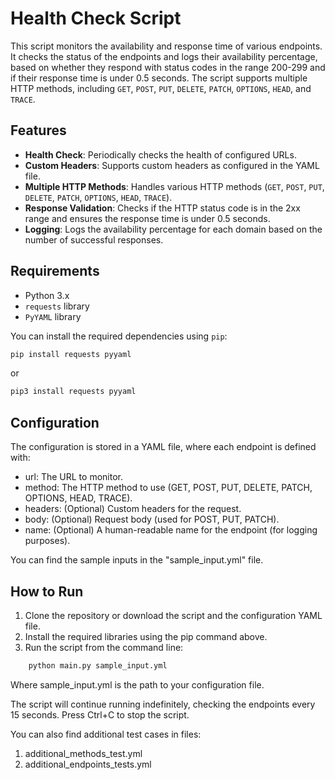 # Health Check Script

This script monitors the availability and response time of various endpoints. It checks the status of the endpoints and logs their availability percentage, based on whether they respond with status codes in the range 200-299 and if their response time is under 0.5 seconds. The script supports multiple HTTP methods, including `GET`, `POST`, `PUT`, `DELETE`, `PATCH`, `OPTIONS`, `HEAD`, and `TRACE`.

## Features

- **Health Check**: Periodically checks the health of configured URLs.
- **Custom Headers**: Supports custom headers as configured in the YAML file.
- **Multiple HTTP Methods**: Handles various HTTP methods (`GET`, `POST`, `PUT`, `DELETE`, `PATCH`, `OPTIONS`, `HEAD`, `TRACE`).
- **Response Validation**: Checks if the HTTP status code is in the 2xx range and ensures the response time is under 0.5 seconds.
- **Logging**: Logs the availability percentage for each domain based on the number of successful responses.
  
## Requirements

- Python 3.x
- `requests` library
- `PyYAML` library

You can install the required dependencies using `pip`:

```bash
pip install requests pyyaml
```
or
```bash
pip3 install requests pyyaml
```


## Configuration
The configuration is stored in a YAML file, where each endpoint is defined with:
- url: The URL to monitor.
- method: The HTTP method to use (GET, POST, PUT, DELETE, PATCH, OPTIONS, HEAD, TRACE).
- headers: (Optional) Custom headers for the request.
- body: (Optional) Request body (used for POST, PUT, PATCH).
- name: (Optional) A human-readable name for the endpoint (for logging purposes).

You can find the sample inputs in the "sample_input.yml" file.

## How to Run
1.	Clone the repository or download the script and the configuration YAML file.
2.	Install the required libraries using the pip command above.
3.	Run the script from the command line:
```bash
    python main.py sample_input.yml
```
Where sample_input.yml is the path to your configuration file.

The script will continue running indefinitely, checking the endpoints every 15 seconds. Press Ctrl+C to stop the script.

You can also find additional test cases in files:
1. additional_methods_test.yml
2. additional_endpoints_tests.yml